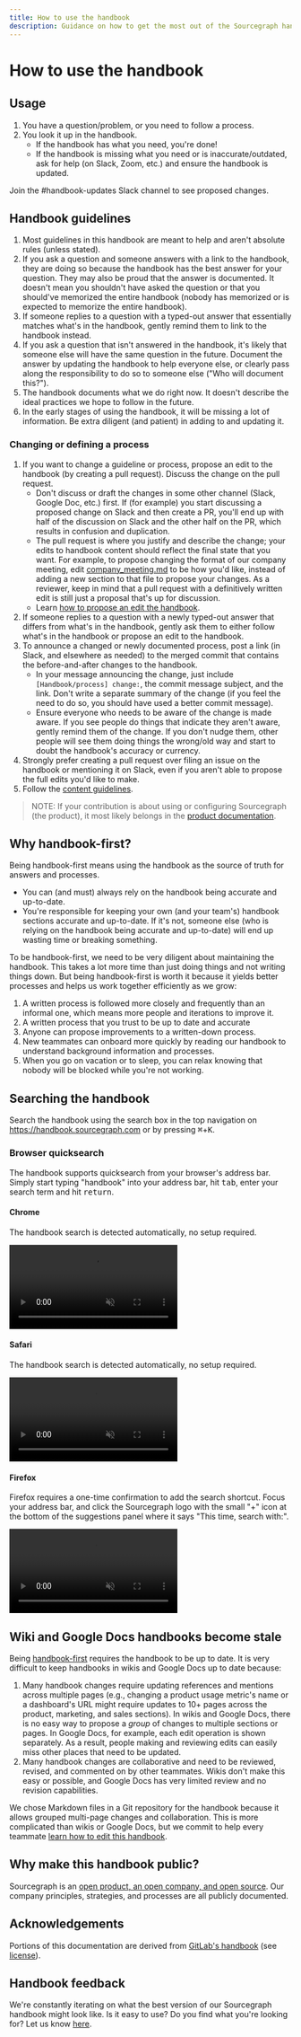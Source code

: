 ```yaml
---
title: How to use the handbook
description: Guidance on how to get the most out of the Sourcegraph handbook
---
```


# How to use the handbook

## Usage

1. You have a question/problem, or you need to follow a process.
1. You look it up in the handbook.
   - If the handbook has what you need, you're done!
   - If the handbook is missing what you need or is inaccurate/outdated, ask for help (on Slack, Zoom, etc.) and ensure the handbook is updated.

Join the #handbook-updates Slack channel to see proposed changes.

## Handbook guidelines

1. Most guidelines in this handbook are meant to help and aren't absolute rules (unless stated).
1. If you ask a question and someone answers with a link to the handbook, they are doing so because the handbook has the best answer for your question. They may also be proud that the answer is documented. It doesn't mean you shouldn't have asked the question or that you should've memorized the entire handbook (nobody has memorized or is expected to memorize the entire handbook).
1. If someone replies to a question with a typed-out answer that essentially matches what's in the handbook, gently remind them to link to the handbook instead.
1. If you ask a question that isn't answered in the handbook, it's likely that someone else will have the same question in the future. Document the answer by updating the handbook to help everyone else, or clearly pass along the responsibility to do so to someone else ("Who will document this?").
1. The handbook documents what we do right now. It doesn't describe the ideal practices we hope to follow in the future.
1. In the early stages of using the handbook, it will be missing a lot of information. Be extra diligent (and patient) in adding to and updating it.

### Changing or defining a process

1. If you want to change a guideline or process, propose an edit to the handbook (by creating a pull request). Discuss the change on the pull request.
   - Don't discuss or draft the changes in some other channel (Slack, Google Doc, etc.) first. If (for example) you start discussing a proposed change on Slack and then create a PR, you'll end up with half of the discussion on Slack and the other half on the PR, which results in confusion and duplication.
   - The pull request is where you justify and describe the change; your edits to handbook content should reflect the final state that you want. For example, to propose changing the format of our company meeting, edit [company_meeting.md](communication/company_meeting.md) to be how you'd like, instead of adding a new section to that file to propose your changes. As a reviewer, keep in mind that a pull request with a definitively written edit is still just a proposal that's up for discussion.
   - Learn [how to propose an edit the handbook](editing/index.md).
1. If someone replies to a question with a newly typed-out answer that differs from what's in the handbook, gently ask them to either follow what's in the handbook or propose an edit to the handbook.
1. To announce a changed or newly documented process, post a link (in Slack, and elsewhere as needed) to the merged commit that contains the before-and-after changes to the handbook.
   - In your message announcing the change, just include `[Handbook/process] change:`, the commit message subject, and the link. Don't write a separate summary of the change (if you feel the need to do so, you should have used a better commit message).
   - Ensure everyone who needs to be aware of the change is made aware. If you see people do things that indicate they aren't aware, gently remind them of the change. If you don't nudge them, other people will see them doing things the wrong/old way and start to doubt the handbook's accuracy or currency.
1. Strongly prefer creating a pull request over filing an issue on the handbook or mentioning it on Slack, even if you aren't able to propose the full edits you'd like to make.
1. Follow the [content guidelines](communication/content_guidelines/index.md).

> NOTE: If your contribution is about using or configuring Sourcegraph (the product), it most likely belongs in the [product documentation](engineering/product_documentation.md).

## Why handbook-first?

Being handbook-first means using the handbook as the source of truth for answers and processes.

- You can (and must) always rely on the handbook being accurate and up-to-date.
- You're responsible for keeping your own (and your team's) handbook sections accurate and up-to-date. If it's not, someone else (who is relying on the handbook being accurate and up-to-date) will end up wasting time or breaking something.

To be handbook-first, we need to be very diligent about maintaining the handbook. This takes a lot more time than just doing things and not writing things down. But being handbook-first is worth it because it yields better processes and helps us work together efficiently as we grow:

1. A written process is followed more closely and frequently than an informal one, which means more people and iterations to improve it.
1. A written process that you trust to be up to date and accurate
1. Anyone can propose improvements to a written-down process.
1. New teammates can onboard more quickly by reading our handbook to understand background information and processes.
1. When you go on vacation or to sleep, you can relax knowing that nobody will be blocked while you're not working.

## Searching the handbook

Search the handbook using the search box in the top navigation on https://handbook.sourcegraph.com or by pressing <kbd>⌘</kbd>+<kbd>K</kbd>.

### Browser quicksearch

The handbook supports quicksearch from your browser's address bar.
Simply start typing "handbook" into your address bar, hit <kbd>tab</kbd>, enter your search term and hit <kbd>return</kbd>.

#### Chrome

The handbook search is detected automatically, no setup required.

<video loop autoplay muted playsinline src="https://sourcegraphstatic.com/handbook/search/chrome.mp4"></video>

#### Safari

The handbook search is detected automatically, no setup required.

<video loop autoplay muted playsinline src="https://sourcegraphstatic.com/handbook/search/safari.mp4"></video>

#### Firefox

Firefox requires a one-time confirmation to add the search shortcut.
Focus your address bar, and click the Sourcegraph logo with the small "+" icon at the bottom of the suggestions panel where it says "This time, search with:".

<video loop autoplay muted playsinline src="https://sourcegraphstatic.com/handbook/search/firefox.mp4"></video>

## Wiki and Google Docs handbooks become stale

Being [handbook-first](#why-handbook-first) requires the handbook to be up to date. It is very difficult to keep handbooks in wikis and Google Docs up to date because:

1. Many handbook changes require updating references and mentions across multiple pages (e.g., changing a product usage metric's name or a dashboard's URL might require updates to 10+ pages across the product, marketing, and sales sections). In wikis and Google Docs, there is no easy way to propose a _group_ of changes to multiple sections or pages. In Google Docs, for example, each edit operation is shown separately. As a result, people making and reviewing edits can easily miss other places that need to be updated.
1. Many handbook changes are collaborative and need to be reviewed, revised, and commented on by other teammates. Wikis don't make this easy or possible, and Google Docs has very limited review and no revision capabilities.

We chose Markdown files in a Git repository for the handbook because it allows grouped multi-page changes and collaboration. This is more complicated than wikis or Google Docs, but we commit to help every teammate [learn how to edit this handbook](editing/index.md).

## Why make this handbook public?

Sourcegraph is an [open product, an open company, and open source](company/index.md#sourcegraph-open-product-open-company-open-source). Our company principles, strategies, and processes are all publicly documented.

## Acknowledgements

Portions of this documentation are derived from [GitLab's handbook](https://docs.gitlab.com) (see [license](https://gitlab.com/gitlab-com/www-gitlab-com/blob/master/LICENCE)).

## Handbook feedback

We're constantly iterating on what the best version of our Sourcegraph handbook might look like. Is it easy to use? Do you find what you're looking for? Let us know [here](https://docs.google.com/forms/d/e/1FAIpQLSfb0yU9xmnvK2namuUzUEKbB9IqZlNQF2IWw0OpLsGvBiW2oQ/viewform?usp=sf_link).

